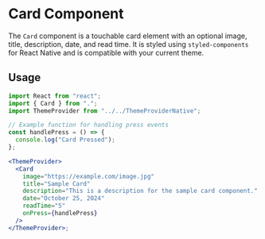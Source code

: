 # Card Component

The `Card` component is a touchable card element with an optional image, title, description, date, and read time. It is styled using `styled-components` for React Native and is compatible with your current theme.

## Usage

```jsx
import React from "react";
import { Card } from ".";
import ThemeProvider from "../../ThemeProviderNative";

// Example function for handling press events
const handlePress = () => {
  console.log("Card Pressed");
};

<ThemeProvider>
  <Card
    image="https://example.com/image.jpg"
    title="Sample Card"
    description="This is a description for the sample card component."
    date="October 25, 2024"
    readTime="5"
    onPress={handlePress}
  />
</ThemeProvider>;
```
